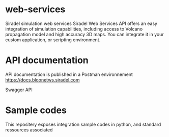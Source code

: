 # web-services
Siradel simulation web services
Siradel Web Services API offers an easy integration of simulation capabilities, including access to Volcano propagation model and high accuracy 3D maps. You can integrate it in your custom application, or scripting environment.

# API documentation
API documentation is published in a Postman environnement
https://docs.bloonetws.siradel.com

Swagger API


# Sample codes
This repositery exposes integration sample codes in python, and standard ressources associated

